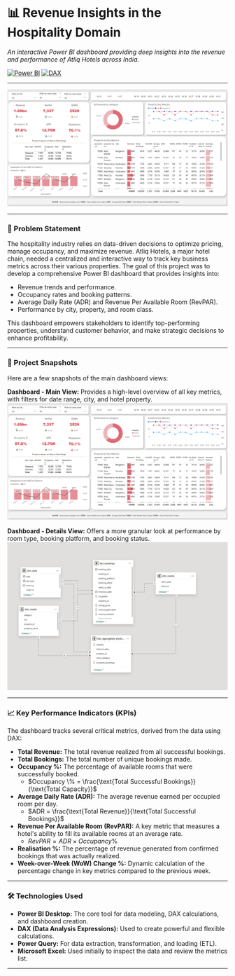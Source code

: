 # 📊 Revenue Insights in the Hospitality Domain

*An interactive Power BI dashboard providing deep insights into the revenue and performance of Atliq Hotels across India.*

[![Power BI](https://img.shields.io/badge/Power%20BI-Desktop-yellow)](https://powerbi.microsoft.com/)
[![DAX](https://img.shields.io/badge/DAX-Analysis%20Expressions-blue)](https://learn.microsoft.com/en-us/dax/)


---

![Dashboard Overview](Revenue%20Insights/ss1.png)

---

### 🎯 Problem Statement

The hospitality industry relies on data-driven decisions to optimize pricing, manage occupancy, and maximize revenue. Atliq Hotels, a major hotel chain, needed a centralized and interactive way to track key business metrics across their various properties. The goal of this project was to develop a comprehensive Power BI dashboard that provides insights into:

-   Revenue trends and performance.
-   Occupancy rates and booking patterns.
-   Average Daily Rate (ADR) and Revenue Per Available Room (RevPAR).
-   Performance by city, property, and room class.

This dashboard empowers stakeholders to identify top-performing properties, understand customer behavior, and make strategic decisions to enhance profitability.

---

### 📸 Project Snapshots

Here are a few snapshots of the main dashboard views:

**Dashboard - Main View:** Provides a high-level overview of all key metrics, with filters for date range, city, and hotel property.
![Dashboard - Main View](Revenue%20Insights/ss1.png)

**Dashboard - Details View:** Offers a more granular look at performance by room type, booking platform, and booking status.
![Dashboard - Details View](Revenue%20Insights/ss2.png)

---

### 📈 Key Performance Indicators (KPIs)

The dashboard tracks several critical metrics, derived from the data using DAX:

-   **Total Revenue:** The total revenue realized from all successful bookings.
-   **Total Bookings:** The total number of unique bookings made.
-   **Occupancy %:** The percentage of available rooms that were successfully booked.
    -   $Occupancy \% = \frac{\text{Total Successful Bookings}}{\text{Total Capacity}}$
-   **Average Daily Rate (ADR):** The average revenue earned per occupied room per day.
    -   $ADR = \frac{\text{Total Revenue}}{\text{Total Successful Bookings}}$
-   **Revenue Per Available Room (RevPAR):** A key metric that measures a hotel's ability to fill its available rooms at an average rate.
    -   $RevPAR = ADR \times Occupancy \%$
-   **Realisation %:** The percentage of revenue generated from confirmed bookings that was actually realized.
-   **Week-over-Week (WoW) Change %:** Dynamic calculation of the percentage change in key metrics compared to the previous week.

---

### 🛠️ Technologies Used

-   **Power BI Desktop:** The core tool for data modeling, DAX calculations, and dashboard creation.
-   **DAX (Data Analysis Expressions):** Used to create powerful and flexible calculations.
-   **Power Query:** For data extraction, transformation, and loading (ETL).
-   **Microsoft Excel:** Used initially to inspect the data and review the metrics list.

---
